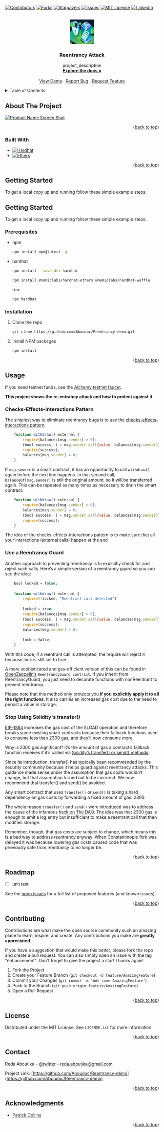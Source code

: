 <a name="readme-top"></a>

[![Contributors][contributors-shield]][contributors-url]
[![Forks][forks-shield]][forks-url]
[![Stargazers][stars-shield]][stars-url]
[![Issues][issues-shield]][issues-url]
[![MIT License][license-shield]][license-url]
[![LinkedIn][linkedin-shield]][linkedin-url]

<!-- PROJECT LOGO -->
<br />
<div align="center">
  <a href="https://github.com/Aboudoc/Reentrancy-demo">
    <img src="images/logo.png" alt="Logo" width="80" height="80">
  </a>

<h3 align="center">Reentrancy Attack</h3>

  <p align="center">
    project_description
    <br />
    <a href="https://github.com/Aboudoc/Ethernaut-OpenZeppelin"><strong>Explore the docs »</strong></a>
    <br />
    <br />
    <a href="https://github.com/Aboudoc/Ethernaut-OpenZeppelin">View Demo</a>
    ·
    <a href="https://github.com/Aboudoc/Ethernaut-OpenZeppelin/issues">Report Bug</a>
    ·
    <a href="https://github.com/Aboudoc/Ethernaut-OpenZeppelin/issues">Request Feature</a>
  </p>
</div>

<!-- TABLE OF CONTENTS -->
<details>
  <summary>Table of Contents</summary>
  <ol>
    <li>
      <a href="#about-the-project">About The Project</a>
      <ul>
        <li><a href="#built-with">Built With</a></li>
      </ul>
    </li>
    <li>
      <a href="#getting-started">Getting Started</a>
      <ul>
        <li><a href="#prerequisites">Prerequisites</a></li>
        <li><a href="#installation">Installation</a></li>
      </ul>
    </li>
    <li><a href="#usage">Usage</a></li>
    <li><a href="#roadmap">Roadmap</a></li>
    <li><a href="#contributing">Contributing</a></li>
    <li><a href="#license">License</a></li>
    <li><a href="#contact">Contact</a></li>
    <li><a href="#acknowledgments">Acknowledgments</a></li>
  </ol>
</details>

<!-- ABOUT THE PROJECT -->

## About The Project

[![Product Name Screen Shot][product-screenshot]](https://example.com)

<p align="right">(<a href="#readme-top">back to top</a>)</p>

### Built With

- [![Hardhat][Hardhat]][Hardhat-url]
- [![Ethers][Ethers.js]][Ethers-url]

<p align="right">(<a href="#readme-top">back to top</a>)</p>

<!-- GETTING STARTED -->

## Getting Started

To get a local copy up and running follow these simple example steps.

## Getting Started

To get a local copy up and running follow these simple example steps.

### Prerequisites

- npm

  ```sh
  npm install npm@latest -g
  ```

- hardhat

  ```sh
  npm install --save-dev hardhat
  ```

  ```sh
  npm install @nomiclabs/hardhat-ethers @nomiclabs/hardhat-waffle
  ```

  run:

  ```sh
  npx hardhat
  ```

### Installation

1. Clone the repo
   ```sh
   git clone https://github.com/Aboudoc/Reentrancy-demo.git
   ```
2. Install NPM packages
   ```sh
   npm install
   ```

<p align="right">(<a href="#readme-top">back to top</a>)</p>

<!-- USAGE EXAMPLES -->

## Usage

If you need testnet funds, use the [Alchemy testnet faucet](https://goerlifaucet.com/).

**This project shows the re-entrancy attack and how to protect against it**

### Checks-Effects-Interactions Pattern

The simplest way to eliminate reentrancy bugs is to use the [checks-effects-interactions pattern](https://docs.soliditylang.org/en/v0.5.11/security-considerations.html#re-entrancy).

```js
    function withdraw() external {
        require(balances[msg.sender] > 0);
        (bool success, ) = msg.sender.call{value: balances[msg.sender]}("");
        require(success);
        balances[msg.sender] = 0;
    }
```

If `msg.sender` is a smart contract, it has an opportunity to call `withdraw()` again before the next line happens. In that second call, `balanceOf[msg.sender]` is still the original amount, so it will be transferred again. This can be repeated as many times as necessary to drain the smart contract.

```js
    function withdraw() external {
        require(balances[msg.sender] > 0);
        balances[msg.sender] = 0;
        (bool success, ) = msg.sender.call{value: balances[msg.sender]}("");
        require(success);
    }
```

The idea of the checks-effects-interactions pattern is to make sure that all your interactions (external calls) happen at the end

### Use a Reentrancy Guard

Another approach to preventing reentrancy is to explicitly check for and reject such calls. Here’s a simple version of a reentrancy guard so you can see the idea:

```js
    bool locked = false;

    function withdraw() external {
        require(!locked, "Reentrant call detected")

        locked = true;
        require(balances[msg.sender] > 0);
        (bool success, ) = msg.sender.call{value: balances[msg.sender]}("");
        require(success);
        balances[msg.sender] = 0;

        lock = false;
    }
```

With this code, if a reentrant call is attempted, the require will reject it because lock is still set to true

A more sophisticated and gas-efficient version of this can be found in [OpenZeppelin’s](https://github.com/OpenZeppelin/openzeppelin-contracts/blob/e5da0986bbc3217c4c82a3a7ca6a9a312599c74c/contracts/utils/ReentrancyGuard.sol) `ReentrancyGuard contract`. If you inherit from ReentrancyGuard, you just need to decorate functions with nonReentrant to prevent reentrancy.

Please note that this method only protects you **if you explicitly apply it to all the right functions**. It also carries an increased gas cost due to the need to persist a value in storage.

### Stop Using Solidity's transfer()

[EIP-1884](https://eips.ethereum.org/EIPS/eip-1884) increases the gas cost of the SLOAD operation and therefore breaks some existing smart contracts because their fallback functions used to consume less than 2300 gas, and they’ll now consume more.

Why is 2300 gas significant? It’s the amount of gas a contract’s fallback function receives if it’s called via [Solidity’s transfer() or send() methods](https://docs.soliditylang.org/en/v0.5.11/units-and-global-variables.html#members-of-address-types).

Since its introduction, transfer() has typically been recommended by the security community because it helps guard against reentrancy attacks. This guidance made sense under the assumption that gas costs wouldn’t change, but that assumption turned out to be incorrect. We now recommend that transfer() and send() be avoided.

Any smart contract that uses `transfer()` or `send()` is taking a hard dependency on gas costs by forwarding a fixed amount of gas: 2300.

The whole reason `transfer()` and `send()` were introduced was to address the cause of the infamous [hack on The DAO](https://blog.openzeppelin.com/15-lines-of-code-that-could-have-prevented-thedao-hack-782499e00942/). The idea was that 2300 gas is enough to emit a log entry but insufficient to make a reentrant call that then modifies storage.

Remember, though, that gas costs are subject to change, which means this is a bad way to address reentrancy anyway. When Constantinople fork was delayed it was because lowering gas costs caused code that was previously safe from reentrancy to no longer be.

<p align="right">(<a href="#readme-top">back to top</a>)</p>

<!-- ROADMAP -->

## Roadmap

- [ ] unit test

See the [open issues](https://github.com/Aboudoc/Reentrancy-demo/issues) for a full list of proposed features (and known issues).

<p align="right">(<a href="#readme-top">back to top</a>)</p>

<!-- CONTRIBUTING -->

## Contributing

Contributions are what make the open source community such an amazing place to learn, inspire, and create. Any contributions you make are **greatly appreciated**.

If you have a suggestion that would make this better, please fork the repo and create a pull request. You can also simply open an issue with the tag "enhancement".
Don't forget to give the project a star! Thanks again!

1. Fork the Project
2. Create your Feature Branch (`git checkout -b feature/AmazingFeature`)
3. Commit your Changes (`git commit -m 'Add some AmazingFeature'`)
4. Push to the Branch (`git push origin feature/AmazingFeature`)
5. Open a Pull Request

<p align="right">(<a href="#readme-top">back to top</a>)</p>

<!-- LICENSE -->

## License

Distributed under the MIT License. See `LICENSE.txt` for more information.

<p align="right">(<a href="#readme-top">back to top</a>)</p>

<!-- CONTACT -->

## Contact

Reda Aboutika - [@twitter](https://twitter.com/AboutikaR) - reda.aboutika@gmail.com

Project Link: [https://github.com/Aboudoc/Reentrancy-demo](https://github.com/Aboudoc/Reentrancy-demo)

<p align="right">(<a href="#readme-top">back to top</a>)</p>

<!-- ACKNOWLEDGMENTS -->

## Acknowledgments

- [Patrick Collins](https://github.com/PatrickAlphaC)

<p align="right">(<a href="#readme-top">back to top</a>)</p>

<!-- MARKDOWN LINKS & IMAGES -->
<!-- https://www.markdownguide.org/basic-syntax/#reference-style-links -->

[contributors-shield]: https://img.shields.io/github/contributors/Aboudoc/Ethernaut-OpenZeppelin.svg?style=for-the-badge
[contributors-url]: https://github.com/Aboudoc/Ethernaut-OpenZeppelin/graphs/contributors
[forks-shield]: https://img.shields.io/github/forks/Aboudoc/Ethernaut-OpenZeppelin.svg?style=for-the-badge
[forks-url]: https://github.com/Aboudoc/Ethernaut-OpenZeppelin/network/members
[stars-shield]: https://img.shields.io/github/stars/Aboudoc/Ethernaut-OpenZeppelin.svg?style=for-the-badge
[stars-url]: https://github.com/Aboudoc/Ethernaut-OpenZeppelin/stargazers
[issues-shield]: https://img.shields.io/github/issues/Aboudoc/Ethernaut-OpenZeppelin.svg?style=for-the-badge
[issues-url]: https://github.com/Aboudoc/Ethernaut-OpenZeppelin/issues
[license-shield]: https://img.shields.io/github/license/Aboudoc/Ethernaut-OpenZeppelin.svg?style=for-the-badge
[license-url]: https://github.com/Aboudoc/Ethernaut-OpenZeppelin/blob/master/LICENSE.txt
[linkedin-shield]: https://img.shields.io/badge/-LinkedIn-black.svg?style=for-the-badge&logo=linkedin&colorB=555
[linkedin-url]: https://www.linkedin.com/in/r%C3%A9da-aboutika-34305453/?originalSubdomain=fr
[product-screenshot]: https://i1.wp.com/blog.openzeppelin.com/wp-content/uploads/2019/05/Solidity-1.png?fit=1200%2C633&ssl=1
[Hardhat]: https://img.shields.io/badge/Hardhat-20232A?style=for-the-badge&logo=hardhat&logoColor=61DAFB
[Hardhat-url]: https://hardhat.org/
[Ethers.js]: https://img.shields.io/badge/ethers.js-000000?style=for-the-badge&logo=ethersdotjs&logoColor=white
[Ethers-url]: https://docs.ethers.org/v5/
[Vue.js]: https://img.shields.io/badge/Vue.js-35495E?style=for-the-badge&logo=vuedotjs&logoColor=4FC08D
[Vue-url]: https://vuejs.org/
[Angular.io]: https://img.shields.io/badge/Angular-DD0031?style=for-the-badge&logo=angular&logoColor=white
[Angular-url]: https://angular.io/
[Svelte.dev]: https://img.shields.io/badge/Svelte-4A4A55?style=for-the-badge&logo=svelte&logoColor=FF3E00
[Svelte-url]: https://svelte.dev/
[Laravel.com]: https://img.shields.io/badge/Laravel-FF2D20?style=for-the-badge&logo=laravel&logoColor=white
[Laravel-url]: https://laravel.com
[Bootstrap.com]: https://img.shields.io/badge/Bootstrap-563D7C?style=for-the-badge&logo=bootstrap&logoColor=white
[Bootstrap-url]: https://getbootstrap.com
[JQuery.com]: https://img.shields.io/badge/jQuery-0769AD?style=for-the-badge&logo=jquery&logoColor=white
[JQuery-url]: https://jquery.com
